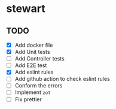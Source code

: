 # stewart

## TODO

- [x] Add docker file
- [x] Add Unit tests
- [ ] Add Controller tests
- [ ] Add E2E test
- [x] Add eslint rules
- [ ] Add github action to check eslint rules
- [ ] Conform the errors
- [ ] Implement `zot`
- [ ] Fix prettier
